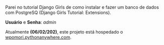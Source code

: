 Parei no tutorial Django Girls de como instalar e fazer um banco de dados com PostgreSQ (Django Girls Tutorial: Extensions).  

**Usuário** e **Senha**: *admin*  

Atualmente **(06/02/202)**, este projeto está hospedado o [wpomori.pythonanywhere.com](wpomori.pythonanywhere.com "Clique e acesse a página agora!").
